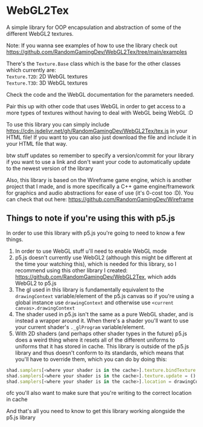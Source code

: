 # WebGL2Tex
A simple library for OOP encapsulation and abstraction of some of the different WebGL2 textures.

Note: If you wanna see examples of how to use the library check out https://github.com/RandomGamingDev/WebGL2Tex/tree/main/examples

There's the `Texture.Base` class which is the base for the other classes which currently are: <br/>
`Texture.T2D`: 2D WebGL textures <br/>
`Texture.T3D`: 3D WebGL textures <br/>

Check the code and the WebGL documentation for the parameters needed.

Pair this up with other code that uses WebGL in order to get access to a more types of textures without having to deal with WebGL being WebGL :D

To use this library you can simply include https://cdn.jsdelivr.net/gh/RandomGamingDev/WebGL2Tex/tex.js in your HTML file! If you want to you can also just download the file and include it in your HTML file that way.

btw stuff updates so remember to specify a version/commit for your library if you want to use a link and don't want your code to automatically update to the newest version of the library

Also, this library is based on the Wireframe game engine, which is another project that I made, and is more specifically a C++ game engine/framework for graphics and audio abstractions for ease of use (it's 0-cost too :D). You can check that out here: https://github.com/RandomGamingDev/Wireframe

## Things to note if you're using this with p5.js
  In order to use this library with p5.js you're going to need to know a few things.
  1. In order to use WebGL stuff u'll need to enable WebGL mode
  2. p5.js doesn't currently use WebGL2 (although this might be different at the time your watching this), which is needed for this library, so I recommend using this other library I created: https://github.com/RandomGamingDev/WebGL2Tex, which adds WebGL2 to p5.js
  3. The gl used in this library is fundamentally equivalent to the `drawingContext` variable/element of the p5.js canvas so if you're using a global instance use `drawingContext` and otherwise use `<current canvas>.drawingContext`
  4. The shader used in p5.js isn't the same as a pure WebGL shader, and is instead a wrapper around it. When there's a shader you'll want to use your current shader's `._glProgram` variable/element.
  5. With 2D shaders (and perhaps other shader types in the future) p5.js does a weird thing where it resets all of the different uniforms to uniforms that it has stored in cache. This library is outside of the p5.js library and thus doesn't conform to its standards, which means that you'll have to override them, which you can do by doing this:
  ```js
  shad.samplers[<where your shader is in the cache>].texture.bindTexture = () => null;
  shad.samplers[<where your shader is in the cache>].texture.update = () => null;
  shad.samplers[<where your shader is in the cache>].location = drawingContext.getUniformLocation(shad._glProgram, <the uniforms name>);
  ```
  ofc you'll also want to make sure that you're writing to the correct location in cache
  
  And that's all you need to know to get this library working alongside the p5.js library
